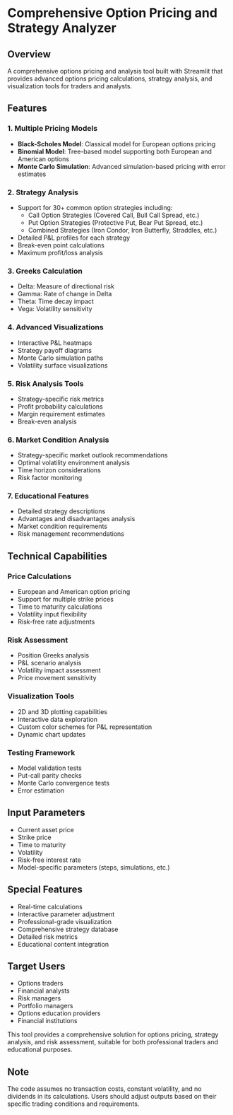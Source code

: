 # Comprehensive Option Pricing and Strategy Analyzer

## Overview
A comprehensive options pricing and analysis tool built with Streamlit that provides advanced options pricing calculations, strategy analysis, and visualization tools for traders and analysts.

## Features

### 1. Multiple Pricing Models
- **Black-Scholes Model**: Classical model for European options pricing
- **Binomial Model**: Tree-based model supporting both European and American options
- **Monte Carlo Simulation**: Advanced simulation-based pricing with error estimates

### 2. Strategy Analysis
- Support for 30+ common option strategies including:
  - Call Option Strategies (Covered Call, Bull Call Spread, etc.)
  - Put Option Strategies (Protective Put, Bear Put Spread, etc.)
  - Combined Strategies (Iron Condor, Iron Butterfly, Straddles, etc.)
- Detailed P&L profiles for each strategy
- Break-even point calculations
- Maximum profit/loss analysis

### 3. Greeks Calculation
- Delta: Measure of directional risk
- Gamma: Rate of change in Delta
- Theta: Time decay impact
- Vega: Volatility sensitivity

### 4. Advanced Visualizations
- Interactive P&L heatmaps
- Strategy payoff diagrams
- Monte Carlo simulation paths
- Volatility surface visualizations

### 5. Risk Analysis Tools
- Strategy-specific risk metrics
- Profit probability calculations
- Margin requirement estimates
- Break-even analysis

### 6. Market Condition Analysis
- Strategy-specific market outlook recommendations
- Optimal volatility environment analysis
- Time horizon considerations
- Risk factor monitoring

### 7. Educational Features
- Detailed strategy descriptions
- Advantages and disadvantages analysis
- Market condition requirements
- Risk management recommendations

## Technical Capabilities

### Price Calculations
- European and American option pricing
- Support for multiple strike prices
- Time to maturity calculations
- Volatility input flexibility
- Risk-free rate adjustments

### Risk Assessment
- Position Greeks analysis
- P&L scenario analysis
- Volatility impact assessment
- Price movement sensitivity

### Visualization Tools
- 2D and 3D plotting capabilities
- Interactive data exploration
- Custom color schemes for P&L representation
- Dynamic chart updates

### Testing Framework
- Model validation tests
- Put-call parity checks
- Monte Carlo convergence tests
- Error estimation

## Input Parameters
- Current asset price
- Strike price
- Time to maturity
- Volatility
- Risk-free interest rate
- Model-specific parameters (steps, simulations, etc.)

## Special Features
- Real-time calculations
- Interactive parameter adjustment
- Professional-grade visualization
- Comprehensive strategy database
- Detailed risk metrics
- Educational content integration

## Target Users
- Options traders
- Financial analysts
- Risk managers
- Portfolio managers
- Options education providers
- Financial institutions

This tool provides a comprehensive solution for options pricing, strategy analysis, and risk assessment, suitable for both professional traders and educational purposes.

## Note
The code assumes no transaction costs, constant volatility, and no dividends in its calculations. Users should adjust outputs based on their specific trading conditions and requirements.
